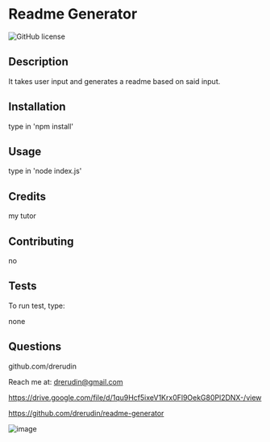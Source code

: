 # Readme Generator
![GitHub license](https://img.shields.io/badge/license-MIT-blue.svg)

## Description

It takes user input and generates a readme based on said input.

## Installation

type in 'npm install'

## Usage

type in 'node index.js'

## Credits

my tutor

## Contributing

no

## Tests
To run test, type:

none

## Questions

github.com/drerudin

Reach me at: drerudin@gmail.com

https://drive.google.com/file/d/1qu9Hcf5ixeV1Krx0Fl9OekG80Pl2DNX-/view

https://github.com/drerudin/readme-generator

![image](https://user-images.githubusercontent.com/99576524/184069389-16817de4-88b8-442d-b9e8-b0f3e0625a69.png)
